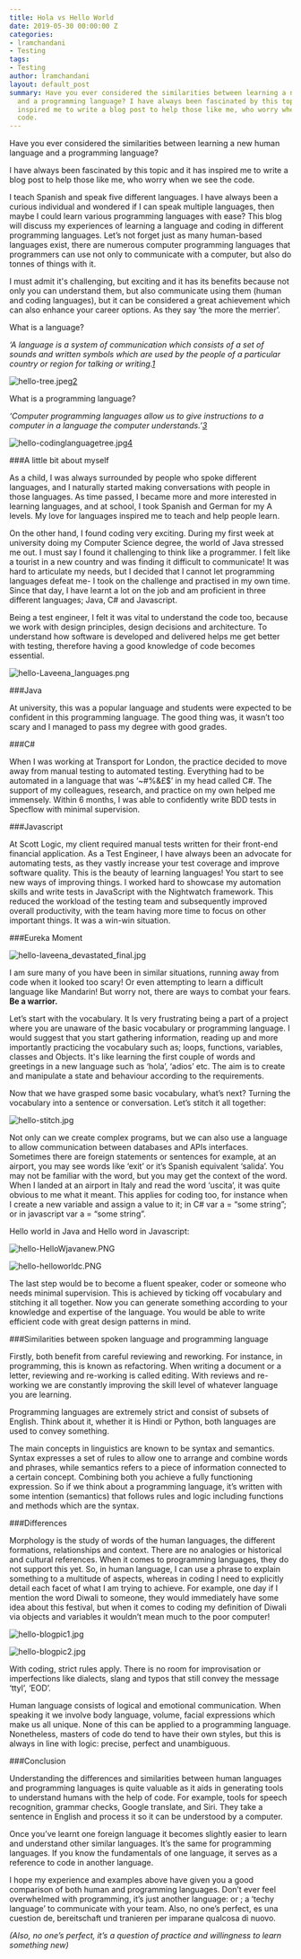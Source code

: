 ```yaml
---
title: Hola vs Hello World
date: 2019-05-30 00:00:00 Z
categories:
- lramchandani
- Testing
tags:
- Testing
author: lramchandani
layout: default_post
summary: Have you ever considered the similarities between learning a new human language
  and a programming language? I have always been fascinated by this topic and it has
  inspired me to write a blog post to help those like me, who worry when we see the
  code.
---
```


Have you ever considered the similarities between learning a new human language and a programming language?

I have always been fascinated by this topic and it has inspired me to write a blog post to help those like me, who worry when we see the code. 

I teach Spanish and speak five different languages. I have always been a curious individual and wondered if I can speak multiple languages, then maybe I could learn various programming languages with ease? This blog will discuss my experiences of learning a language and coding in different programming languages. Let’s not forget just as many human-based languages exist, there are numerous computer programming languages that programmers can use not only to communicate with a computer, but also do tonnes of things with it. 

I must admit it's challenging, but exciting and it has its benefits because not only you can understand them, but also communicate using them (human and coding languages), but it can be considered a great achievement which can also enhance your career options. As they say ‘the more the merrier’.

What is a language?

_‘A language is a system of communication which consists of a set of sounds and written symbols which are used by the people of a particular country or region for talking or writing.[1](https://www.collinsdictionary.com/dictionary/english/language)_

![hello-tree.jpeg]({{site.baseurl}}/lramchandani/assets/hello-tree.jpeg)[2](https://www.theguardian.com/education/gallery/2015/jan/23/a-language-family-tree-in-pictures)

What is a programming language?

_‘Computer programming languages allow us to give instructions to a computer in a language the computer understands.’[3](https://www.computerscience.org/resources/computer-programming-languages/ )_

![hello-codinglanguagetree.jpg]({{site.baseurl}}/lramchandani/assets/hello-codinglanguagetree.jpg)[4](https://medium.com/@anaharris/human-languages-vs-programming-languages-c89410f13252)

###A little bit about myself

As a child, I was always surrounded by people who spoke different languages, and I naturally started making conversations with people in those languages. As time passed, I became more and more interested in learning languages, and at school, I took Spanish and German for my A levels. My love for languages inspired me to teach and help people learn.

On the other hand, I found coding very exciting. During my first week at university doing my Computer Science degree, the world of Java stressed me out. I must say I found it challenging to think like a programmer. I felt like a tourist in a new country and was finding it difficult to communicate! It was hard to articulate my needs, but I decided that I cannot let programming languages defeat me- I took on the challenge and practised in my own time. Since that day,  I have learnt a lot on the job and am proficient in three different languages; Java, C# and Javascript. 

Being a test engineer, I felt it was vital to understand the code too, because we work with design principles, design decisions and architecture. To understand how software is developed and delivered helps me get better with testing, therefore having a good knowledge of code becomes essential. 

![hello-Laveena_languages.png]({{site.baseurl}}/lramchandani/assets/hello-Laveena_languages.png)

###Java 

At university, this was a popular language and students were expected to be confident in this programming language. The good thing was, it wasn’t too scary and I managed to pass my degree with good grades.

###C# 

When I was working at Transport for London, the practice decided to move away from manual testing to automated testing. Everything had to be automated in a language that was ‘~#%&£$’ in my head called C#. The support of my colleagues, research, and practice on my own helped me immensely.  Within 6 months, I was able to confidently write BDD tests in Specflow with minimal supervision.

###Javascript 

At Scott Logic, my client required manual tests written for their front-end financial application. As a Test Engineer, I have always been an advocate for automating tests, as they vastly increase your test coverage and improve software quality. This is the beauty of learning languages! You start to see new ways of improving things. I worked hard to showcase my automation skills and write tests in JavaScript with the Nightwatch framework.  This reduced the workload of the testing team and subsequently improved overall productivity, with the team having more time to focus on other important things. It was a win-win situation.

###Eureka Moment

![hello-laveena_devastated_final.jpg]({{site.baseurl}}/lramchandani/assets/hello-laveena_devastated_final.jpg)

I am sure many of you have been in similar situations, running away from code when it looked too scary! Or even attempting to learn a difficult language like Mandarin! But worry not, there are ways to combat your fears. **Be a warrior.**

Let’s start with the vocabulary. It Is very frustrating being a part of a project where you are unaware of the basic vocabulary or programming language. I would suggest that you start gathering information, reading up and more importantly practicing the vocabulary such as; loops, functions, variables, classes and Objects. It's like learning the first couple of words and greetings in a new language such as  ‘hola’, ‘adios’ etc. The aim is to create and manipulate a state and behaviour according to the requirements.
 
Now that we have grasped some basic vocabulary, what’s next? Turning the vocabulary into a sentence or conversation. Let’s stitch it all together:

![hello-stitch.jpg]({{site.baseurl}}/lramchandani/assets/hello-stitch.jpg)

Not only can we create complex programs, but we can also use a language to allow communication between databases and APIs interfaces. Sometimes there are foreign statements or sentences for example, at an airport, you may see words like ‘exit’ or it’s Spanish equivalent ‘salida’. You may not be familiar with the word, but you may get the context of the word.  When I landed at an airport in Italy and read the word ‘uscita’, it was quite obvious to me what it meant. This applies for coding too, for instance when I create a new variable and assign a value to it; in C# var a = “some string”; or in javascript var a = “some string”. 

Hello world in Java and Hello word in Javascript:

![hello-HelloWjavanew.PNG]({{site.baseurl}}/lramchandani/assets/hello-HelloWjavanew.PNG)

![hello-helloworldc.PNG]({{site.baseurl}}/lramchandani/assets/hello-helloworldc.PNG)

The last step would be to become a fluent speaker, coder or someone who needs minimal supervision. This is achieved by ticking off vocabulary and stitching it all together. Now you can generate something according to your knowledge and expertise of the language. You would be able to write efficient code with great design patterns in mind.  

###Similarities between spoken language and programming language

Firstly, both benefit from careful reviewing and reworking. For instance, in programming, this is known as refactoring. When writing a document or a letter, reviewing and re-working is called editing. With reviews and re-working we are constantly improving the skill level of whatever language you are learning.

Programming languages are extremely strict and consist of subsets of English. Think about it, whether it is Hindi or Python, both languages are used to convey something.

The main concepts in linguistics are known to be syntax and semantics. Syntax expresses a set of rules to allow one to arrange and combine words and phrases, while semantics refers to a piece of information connected to a certain concept. Combining both you achieve a fully functioning expression. So if we think about a programming language, it’s written with some intention (semantics) that follows rules and logic including functions and methods which are the syntax.

###Differences

Morphology is the study of words of the human languages, the different formations, relationships and context. There are no analogies or historical and cultural references. When it comes to programming languages, they do not support this yet. So, in human language, I can use a phrase to explain something to a multitude of aspects, whereas in coding I need to explicitly detail each facet of what I am trying to achieve. For example, one day if I mention the word Diwali to someone, they would immediately have some idea about this festival, but when it comes to coding my definition of Diwali via objects and variables it wouldn’t mean much to the poor computer!

![ hello-blogpic1.jpg]({{site.baseurl}}/lramchandani/assets/hello-blogpic1.jpg)

![ hello-blogpic2.jpg]({{site.baseurl}}/lramchandani/assets/hello-blogpic2.jpg)

With coding, strict rules apply. There is no room for improvisation or imperfections like dialects, slang and typos that still convey the message ‘ttyl’, ‘EOD’.

Human language consists of logical and emotional communication. When speaking it we involve body language, volume, facial expressions which make us all unique. None of this can be applied to a programming language. Nonetheless, masters of code do tend to have their own styles, but this is always in line with logic: precise, perfect and unambiguous.

###Conclusion

Understanding the differences and similarities between human languages and programming languages is quite valuable as it aids in generating tools to understand humans with the help of code. For example, tools for speech recognition, grammar checks, Google translate, and Siri. They take a sentence in English and process it so it can be understood by a computer.

Once you’ve learnt one foreign language it becomes slightly easier to learn and understand other similar languages. It’s the same for programming languages. If you know the fundamentals of one language, it serves as a reference to code in another language.

I hope my experience and examples above have given you a good comparison of both human and programming languages. Don’t ever feel overwhelmed with programming, it’s just another language: or ; a ‘techy language’ to communicate with your team. Also, no one’s perfect, es  una cuestion de, bereitschaft und tranieren per imparane qualcosa di nuovo.

_(Also, no one’s perfect, it’s a question of practice and willingness to learn something new)_
